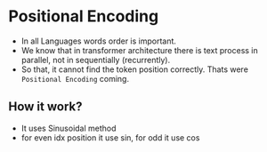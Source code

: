 # Positional Encoding

- In all Languages words order is important.
- We know that in transformer architecture there is text process in parallel, not in sequentially (recurrently).
- So that, it cannot find the token position correctly. Thats were `Positional Encoding` coming.

## How it work?
- It uses Sinusoidal method
- for even idx position it use sin, for odd it use cos

